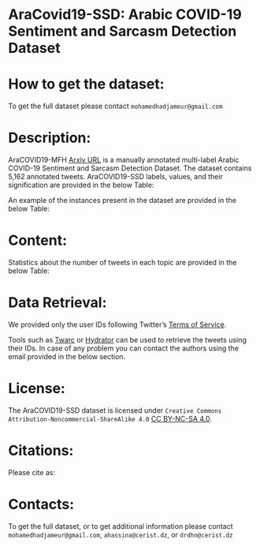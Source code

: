 # AraCovid19-SSD: Arabic COVID-19 Sentiment and Sarcasm Detection Dataset

# How to get the dataset:
To get the full dataset please contact ``mohamedhadjameur@gmail.com`` 

# Description:
AraCOVID19-MFH [Arxiv URL]() is a manually annotated multi-label Arabic COVID-19 Sentiment and Sarcasm Detection Dataset. The dataset contains 5,162 annotated tweets. AraCOVID19-SSD labels, values, and their signification are provided in the below Table:


 
An example of the instances present in the dataset are provided in the below Table:


# Content:

Statistics about the number of tweets in each topic are provided in the below Table:


# Data Retrieval: 

We provided only the user IDs following Twitter’s [Terms of Service](https://developer.twitter.com/en/developer-terms/agreement-and-policy).

Tools such as [Twarc](https://github.com/DocNow/twarc) or [Hydrator](https://github.com/DocNow/hydrator) can be used to retrieve the tweets using their IDs. In case of any problem you can contact the authors using the email provided in the below section.


# License:

The AraCOVID19-SSD dataset is licensed under ``Creative Commons Attribution-Noncommercial-ShareAlike 4.0`` [CC BY-NC-SA 4.0](https://creativecommons.org/licenses/by-nc-sa/4.0/). 


# Citations:
Please cite as:



# Contacts:
To get the full dataset, or to get additional information please contact ``mohamedhadjameur@gmail.com``, ``ahassina@cerist.dz``, or ``drdhn@cerist.dz`` 


